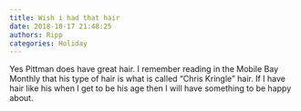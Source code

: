 ```yaml
---
title: Wish i had that hair
date: 2018-10-17 21:48:25
authors: Ripp
categories: Holiday
---
```


 Yes Pittman does have great hair.  I remember reading in the Mobile Bay Monthly that his type of hair is what is called “Chris Kringle” hair.   If I have hair like his when I get to be his age then I will have something to be happy about.